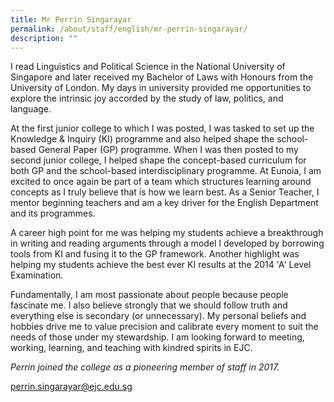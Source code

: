 ```yaml
---
title: Mr Perrin Singarayar
permalink: /about/staff/english/mr-perrin-singarayar/
description: ""
---
```


I read Linguistics and Political Science in the National University of Singapore and later received my Bachelor of Laws with Honours from the University of London. My days in university provided me opportunities to explore the intrinsic joy accorded by the study of law, politics, and language.

At the first junior college to which I was posted, I was tasked to set up the Knowledge & Inquiry (KI) programme and also helped shape the school-based General Paper (GP) programme. When I was then posted to my second junior college, I helped shape the concept-based curriculum for both GP and the school-based interdisciplinary programme. At Eunoia, I am excited to once again be part of a team which structures learning around concepts as I truly believe that is how we learn best. As a Senior Teacher, I mentor beginning teachers and am a key driver for the English Department and its programmes.

A career high point for me was helping my students achieve a breakthrough in writing and reading arguments through a model I developed by borrowing tools from KI and fusing it to the GP framework. Another highlight was helping my students achieve the best ever KI results at the 2014 'A' Level Examination.

Fundamentally, I am most passionate about people because people fascinate me. I also believe strongly that we should follow truth and everything else is secondary (or unnecessary). My personal beliefs and hobbies drive me to value precision and calibrate every moment to suit the needs of those under my stewardship. I am looking forward to meeting, working, learning, and teaching with kindred spirits in EJC.

_Perrin joined the college as a pioneering member of staff in 2017._

[perrin.singarayar@ejc.edu.sg](mailto:perrin.singarayar@ejc.edu.sg)